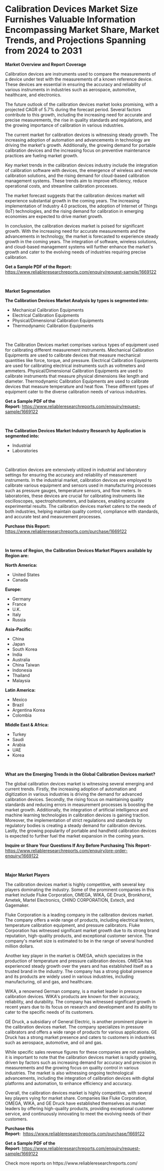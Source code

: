 <p><h1>Calibration Devices Market Size Furnishes Valuable Information Encompassing Market Share, Market Trends, and Projections Spanning from 2024 to 2031</h1></p><p><strong>Market Overview and Report Coverage</strong></p>
<p><p>Calibration devices are instruments used to compare the measurements of a device under test with the measurements of a known reference device. These devices are essential in ensuring the accuracy and reliability of various instruments in industries such as aerospace, automotive, healthcare, and electronics.</p><p>The future outlook of the calibration devices market looks promising, with a projected CAGR of 5.7% during the forecast period. Several factors contribute to this growth, including the increasing need for accurate and precise measurements, the rise in quality standards and regulations, and the growing importance of calibration in various industries.</p><p>The current market for calibration devices is witnessing steady growth. The increasing adoption of automation and advancements in technology are driving the market's growth. Additionally, the growing demand for portable calibration devices and the increasing focus on preventive maintenance practices are fueling market growth.</p><p>Key market trends in the calibration devices industry include the integration of calibration software with devices, the emergence of wireless and remote calibration solutions, and the rising demand for cloud-based calibration management systems. These trends aim to improve efficiency, reduce operational costs, and streamline calibration processes.</p><p>The market forecast suggests that the calibration devices market will experience substantial growth in the coming years. The increasing implementation of Industry 4.0 practices, the adoption of Internet of Things (IoT) technologies, and the rising demand for calibration in emerging economies are expected to drive market growth.</p><p>In conclusion, the calibration devices market is poised for significant growth. With the increasing need for accurate measurements and the advancements in technology, the market is forecasted to experience steady growth in the coming years. The integration of software, wireless solutions, and cloud-based management systems will further enhance the market's growth and cater to the evolving needs of industries requiring precise calibration.</p></p>
<p><strong>Get a Sample PDF of the Report:</strong> <a href="https://www.reliableresearchreports.com/enquiry/request-sample/1669122">https://www.reliableresearchreports.com/enquiry/request-sample/1669122</a></p>
<p>&nbsp;</p>
<p><strong>Market Segmentation</strong></p>
<p><strong>The Calibration Devices Market Analysis by types is segmented into:</strong></p>
<p><ul><li>Mechanical Calibration Equipments</li><li>Electrical Calibration Equipments</li><li>Physical/Dimensional Calibration Equipments</li><li>Thermodynamic Calibration Equipments</li></ul></p>
<p>&nbsp;</p>
<p><p>The Calibration Devices market comprises various types of equipment used for calibrating different measurement instruments. Mechanical Calibration Equipments are used to calibrate devices that measure mechanical quantities like force, torque, and pressure. Electrical Calibration Equipments are used for calibrating electrical instruments such as voltmeters and ammeters. Physical/Dimensional Calibration Equipments are used to calibrate instruments that measure physical dimensions like length and diameter. Thermodynamic Calibration Equipments are used to calibrate devices that measure temperature and heat flow. These different types of equipment cater to the diverse calibration needs of various industries.</p></p>
<p><strong>Get a Sample PDF of the Report:</strong>&nbsp;<a href="https://www.reliableresearchreports.com/enquiry/request-sample/1669122">https://www.reliableresearchreports.com/enquiry/request-sample/1669122</a></p>
<p>&nbsp;</p>
<p><strong>The Calibration Devices Market Industry Research by Application is segmented into:</strong></p>
<p><ul><li>Industrial</li><li>Laboratories</li></ul></p>
<p>&nbsp;</p>
<p><p>Calibration devices are extensively utilized in industrial and laboratory settings for ensuring the accuracy and reliability of measurement instruments. In the industrial market, calibration devices are employed to calibrate various equipment and sensors used in manufacturing processes such as pressure gauges, temperature sensors, and flow meters. In laboratories, these devices are crucial for calibrating instruments like oscilloscopes, spectrophotometers, and balances, enabling accurate experimental results. The calibration devices market caters to the needs of both industries, helping maintain quality control, compliance with standards, and accurate test and measurement processes.</p></p>
<p><strong>Purchase this Report:</strong>&nbsp; <a href="https://www.reliableresearchreports.com/purchase/1669122">https://www.reliableresearchreports.com/purchase/1669122</a></p>
<p>&nbsp;</p>
<p><strong>In terms of Region, the Calibration Devices Market Players available by Region are:</strong></p>
<p>
    <p> <strong> North America: </strong>
        <ul>
            <li>United States</li>
            <li>Canada</li>
        </ul>
        </p> 
    <p> <strong> Europe: </strong>
        <ul>
            <li>Germany</li>
            <li>France</li>
            <li>U.K.</li>
            <li>Italy</li>
            <li>Russia</li>
        </ul>
        </p> 
    <p> <strong> Asia-Pacific: </strong>
        <ul>
            <li>China</li>
            <li>Japan</li>
            <li>South Korea</li>
            <li>India</li>
            <li>Australia</li>
            <li>China Taiwan</li>
            <li>Indonesia</li>
            <li>Thailand</li>
            <li>Malaysia</li>
        </ul>
        </p> 
    <p> <strong> Latin America: </strong>
        <ul>
            <li>Mexico</li>
            <li>Brazil</li>
            <li>Argentina Korea</li>
            <li>Colombia</li>
        </ul>
        </p> 
    <p> <strong> Middle East & Africa: </strong>
        <ul>
            <li>Turkey</li>
            <li>Saudi</li>
            <li>Arabia</li>
            <li>UAE</li>
            <li>Korea</li>
        </ul>
    </p>
    </p>
<p>&nbsp;</p>
<p><strong>What are the Emerging Trends in the Global Calibration Devices market?</strong></p>
<p><p>The global calibration devices market is witnessing several emerging and current trends. Firstly, the increasing adoption of automation and digitization in various industries is driving the demand for advanced calibration devices. Secondly, the rising focus on maintaining quality standards and reducing errors in measurement processes is boosting the market growth. Additionally, the integration of artificial intelligence and machine learning technologies in calibration devices is gaining traction. Moreover, the implementation of strict regulations and standards by regulatory bodies is creating a steady demand for calibration devices. Lastly, the growing popularity of portable and handheld calibration devices is expected to further fuel the market expansion in the coming years.</p></p>
<p><strong>Inquire or Share Your Questions If Any Before Purchasing This Report</strong>- <a href="https://www.reliableresearchreports.com/enquiry/pre-order-enquiry/1669122">https://www.reliableresearchreports.com/enquiry/pre-order-enquiry/1669122</a></p>
<p>&nbsp;</p>
<p><strong>Major Market Players</strong></p>
<p><p>The calibration devices market is highly competitive, with several key players dominating the industry. Some of the prominent companies in this market include Fluke Corporation, OMEGA, WIKA, GE Druck, Bronkhorst, Ametek, Martel Electronics, CHINO CORPORATION, Extech, and Gagemaker.</p><p>Fluke Corporation is a leading company in the calibration devices market. The company offers a wide range of products, including electrical testers, temperature calibration equipment, and pressure calibrators. Fluke Corporation has witnessed significant market growth due to its strong brand reputation, high-quality products, and exceptional customer service. The company's market size is estimated to be in the range of several hundred million dollars.</p><p>Another key player in the market is OMEGA, which specializes in the production of temperature and pressure calibration devices. OMEGA has experienced steady growth over the years and has established itself as a trusted brand in the industry. The company has a strong global presence and its products are widely used in various industries, including manufacturing, oil and gas, and healthcare.</p><p>WIKA, a renowned German company, is a market leader in pressure calibration devices. WIKA's products are known for their accuracy, reliability, and durability. The company has witnessed significant growth in recent years due to its focus on research and development and its ability to cater to the specific needs of its customers.</p><p>GE Druck, a subsidiary of General Electric, is another prominent player in the calibration devices market. The company specializes in pressure calibrators and offers a wide range of products for various applications. GE Druck has a strong market presence and caters to customers in industries such as aerospace, automotive, and oil and gas.</p><p>While specific sales revenue figures for these companies are not available, it is important to note that the calibration devices market is rapidly growing, driven by factors such as increasing demand for accuracy and precision in measurements and the growing focus on quality control in various industries. The market is also witnessing ongoing technological advancements, including the integration of calibration devices with digital platforms and automation, to enhance efficiency and accuracy.</p><p>Overall, the calibration devices market is highly competitive, with several key players vying for market share. Companies like Fluke Corporation, OMEGA, WIKA, and GE Druck have established themselves as market leaders by offering high-quality products, providing exceptional customer service, and continuously innovating to meet the evolving needs of their customers.</p></p>
<p><strong>Purchase this Report:</strong>&nbsp;&nbsp;<a href="https://www.reliableresearchreports.com/purchase/1669122">https://www.reliableresearchreports.com/purchase/1669122</a></p>
<p></p>
<p><strong>Get a Sample PDF of the Report:</strong>&nbsp;<a href="https://www.reliableresearchreports.com/enquiry/request-sample/1669122">https://www.reliableresearchreports.com/enquiry/request-sample/1669122</a></p>
<p>Check more reports on https://www.reliableresearchreports.com/</p>